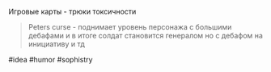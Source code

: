 Игровые карты - трюки токсичности 

> Peters curse - поднимает уровень персонажа с большими дебафами и в итоге солдат становится генералом но с дебафом на инициативу и тд

#idea #humor #sophistry
